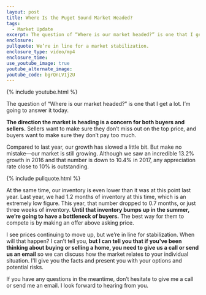```yaml
---
layout: post
title: Where Is the Puget Sound Market Headed?
tags:
  - Market Update
excerpt: The question of “Where is our market headed?” is one that I get a lot. I’m going to answer it today.
enclosure:
pullquote: We’re in line for a market stabilization.
enclosure_type: video/mp4
enclosure_time:
use_youtube_image: true
youtube_alternate_image:
youtube_code: bgrQnLV1j2U
---
```



{% include youtube.html %}

The question of “Where is our market headed?” is one that I get a lot. I’m going to answer it today.

**The direction the market is heading is a concern for both buyers and sellers.**&nbsp;Sellers want to make sure they don’t miss out on the top price, and buyers want to make sure they don’t pay too much.

Compared to last year, our growth has slowed a little bit. But make no mistake—our market is still growing. Although we saw an incredible 13.2% growth in 2016 and that number is down to 10.4% in 2017, any appreciation rate close to 10% is outstanding.

{% include pullquote.html %}

At the same time, our inventory is even lower than it was at this point last year. Last year, we had 1.2 months of inventory at this time, which is an extremely low figure. This year, that number dropped to 0.7 months, or just three weeks of inventory. **Until that inventory bumps up in the summer, we’re going to have a bottleneck of buyers.** The best way for them to compete is by making an offer above asking price.

I see prices continuing to move up, but we’re in line for stabilization. When will that happen? I can’t tell you, **but I can tell you that if you've been thinking about buying or selling a home, you need to give us a call or send us an email** so we can discuss how the market relates to your individual situation. I'll give you the facts and present you with your options and potential risks.

If you have any questions in the meantime, don’t hesitate to give me a call or send me an email. I look forward to hearing from you.
